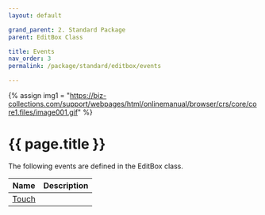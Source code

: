 ```yaml
---
layout: default

grand_parent: 2. Standard Package
parent: EditBox Class

title: Events
nav_order: 3
permalink: /package/standard/editbox/events

---
```

{% assign img1 = "https://biz-collections.com/support/webpages/html/onlinemanual/browser/crs/core/core1.files/image001.gif" %}


# {{ page.title }}

The following events are defined in the EditBox class.

|Name       |  Description |
|----------	|--------------|
|[Touch](/package/standard/editbox/events/touch)       | |
